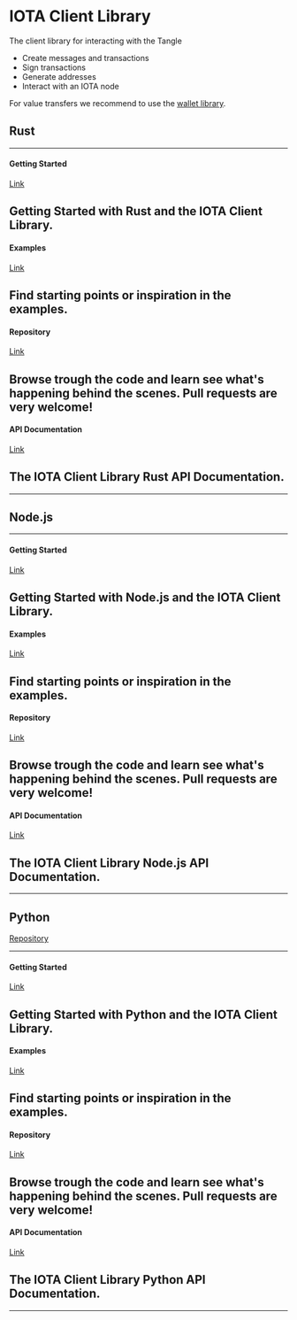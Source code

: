 # IOTA Client Library

The client library for interacting with the Tangle

- Create messages and transactions
- Sign transactions
- Generate addresses
- Interact with an IOTA node

For value transfers we recommend to use the [wallet library](./wallet.md).

## Rust
---------------

#### **Getting Started** ####
[Link](https://client-lib.docs.iota.org/libraries/rust/getting_started.html)

Getting Started with Rust and the IOTA Client Library.
---

#### **Examples** ####
[Link](https://client-lib.docs.iota.org/libraries/rust/examples.html)

Find starting points or inspiration in the examples.
---

#### **Repository** ####
[Link](https://github.com/iotaledger/iota.rs)

Browse trough the code and learn see what's happening behind the scenes. Pull requests are very welcome!
---

#### **API Documentation** ####
[Link](https://client-lib.docs.iota.org/docs/iota/index.html)

The IOTA Client Library Rust API Documentation.
---
---------------


## Node.js
---------------

#### **Getting Started** ####
[Link](https://client-lib.docs.iota.org/libraries/nodejs/getting_started.html)

Getting Started with Node.js and the IOTA Client Library.
---

#### **Examples** ####
[Link](https://client-lib.docs.iota.org/libraries/nodejs/examples.html)

Find starting points or inspiration in the examples.
---

#### **Repository** ####
[Link](https://github.com/iotaledger/iota.rs)

Browse trough the code and learn see what's happening behind the scenes. Pull requests are very welcome!
---

#### **API Documentation** ####
[Link](https://client-lib.docs.iota.org/libraries/nodejs/api_reference.html)

The IOTA Client Library Node.js API Documentation.
---
---------------

## Python

[Repository](https://github.com/iotaledger/iota.rs/tree/dev/bindings/python)

---------------

#### **Getting Started** ####
[Link](https://github.com/iotaledger/iota.rs/tree/dev/bindings/python)

Getting Started with Python and the IOTA Client Library.
---

#### **Examples** ####
[Link](https://github.com/iotaledger/iota.rs/tree/dev/bindings/python/examples)

Find starting points or inspiration in the examples.
---

#### **Repository** ####
[Link](https://github.com/iotaledger/iota.rs/tree/dev/bindings/python)

Browse trough the code and learn see what's happening behind the scenes. Pull requests are very welcome!
---

#### **API Documentation** ####
[Link](https://github.com/iotaledger/iota.rs/tree/dev/bindings/python)

The IOTA Client Library Python API Documentation.
---
---------------

